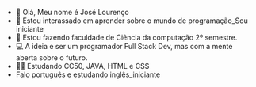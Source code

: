 - 👋 Olá, Meu nome é José Lourenço
- 👀 Estou interassado em aprender sobre o mundo de programação_Sou iniciante
- 🌱 Estou fazendo faculdade de Ciência da computação 2º semestre.
- ‍💻 A ideia e ser um programador Full Stack Dev, mas com a mente aberta sobre o futuro.
- 👨‍💻 Estudando CC50, JAVA, HTML e CSS 
- Falo português e estudando inglês_iniciante
<!---
ZLourenso25/ZLourenso25 is a ✨ special ✨ repository because its `README.md` (this file) appears on your GitHub profile.
You can click the Preview link to take a look at your changes.
--->

